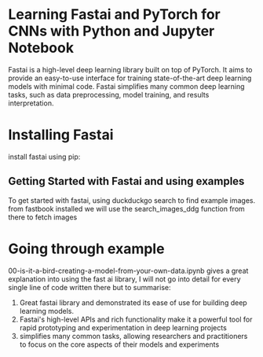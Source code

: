 
# Learning Fastai and PyTorch for CNNs with Python and Jupyter Notebook

Fastai is a high-level deep learning library built on top of PyTorch. 
It aims to provide an easy-to-use interface for training state-of-the-art deep learning models with minimal code. 
Fastai simplifies many common deep learning tasks, such as data preprocessing, model training, and results interpretation.

# Installing Fastai

install fastai using pip:

<pip install fastai>
  
## Getting Started with Fastai and using examples

To get started with fastai, using duckduckgo search to find example images.
from fastbook installed we will use the search_images_ddg function from there to fetch images

# Going through example
00-is-it-a-bird-creating-a-model-from-your-own-data.ipynb gives a great explanation into using the fast ai library, I will not go into detail for every single line of code written there but to summarise:
1. Great fastai library and demonstrated its ease of use for building deep learning models.
2. Fastai's high-level APIs and rich functionality make it a powerful tool for rapid prototyping and experimentation in deep learning projects
3. simplifies many common tasks, allowing researchers and practitioners to focus on the core aspects of their models and experiments

